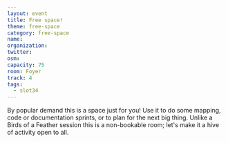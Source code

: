```yaml
---
layout: event
title: Free space!
theme: free-space
category: free-space
name: 
organization: 
twitter:
osm:
capacity: 75
room: Foyer
track: 4
tags:
  - slot34
---
```

By popular demand this is a space just for you! Use it to do some mapping, code or documentation sprints, or to plan for the next big thing. Unlike a Birds of a Feather session this is a non-bookable room; let's make it a hive of activity open to all.
